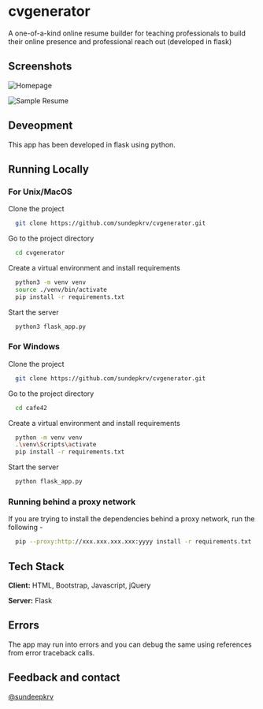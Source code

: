 # cvgenerator
A one-of-a-kind online resume builder for teaching professionals to build their online presence and professional reach out (developed in flask)

## Screenshots

![Homepage](https://raw.githubusercontent.com/sundeepkrv/cvgenerator/main/screenshots/homepage.png)

![Sample Resume](https://raw.githubusercontent.com/sundeepkrv/cvgenerator/main/screenshots/sampleresume.png)

## Deveopment

This app has been developed in flask using python.

## Running Locally

### For Unix/MacOS

Clone the project

```bash
  git clone https://github.com/sundepkrv/cvgenerator.git
```

Go to the project directory

```bash
  cd cvgenerator
```

Create a virtual environment and install requirements

```bash
  python3 -m venv venv
  source ./venv/bin/activate
  pip install -r requirements.txt
```

Start the server

```bash
  python3 flask_app.py
```

### For Windows

Clone the project

```bash
  git clone https://github.com/sundepkrv/cvgenerator.git
```

Go to the project directory

```bash
  cd cafe42
```

Create a virtual environment and install requirements

```bash
  python -m venv venv
  .\venv\Scripts\activate
  pip install -r requirements.txt
```

Start the server

```bash
  python flask_app.py
```

### Running behind a proxy network
If you are trying to install the dependencies behind a proxy network, run the following - 

```bash
  pip --proxy:http://xxx.xxx.xxx.xxx:yyyy install -r requirements.txt
```
## Tech Stack

**Client:** HTML, Bootstrap, Javascript, jQuery

**Server:** Flask

## Errors

The app may run into errors and you can debug the same using references from error traceback calls.

## Feedback and contact

[@sundeepkrv](https://github.com/sundeepkrv)
